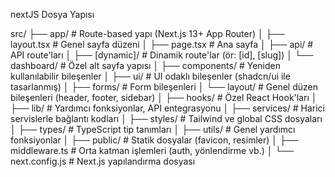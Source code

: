 nextJS Dosya Yapısı

src/
├── app/                # Route-based yapı (Next.js 13+ App Router)
│   ├── layout.tsx      # Genel sayfa düzeni
│   ├── page.tsx        # Ana sayfa
│   ├── api/            # API route'ları
│   ├── [dynamic]/      # Dinamik route'lar (ör: [id], [slug])
│   └── dashboard/      # Özel alt sayfa yapısı
│
├── components/         # Yeniden kullanılabilir bileşenler
│   ├── ui/             # UI odaklı bileşenler (shadcn/ui ile tasarlanmış)
│   ├── forms/          # Form bileşenleri
│   └── layout/         # Genel düzen bileşenleri (header, footer, sidebar)
│
├── hooks/              # Özel React Hook'ları
│
├── lib/                # Yardımcı fonksiyonlar, API entegrasyonu
│
├── services/           # Harici servislerle bağlantı kodları
│
├── styles/             # Tailwind ve global CSS dosyaları
│
├── types/              # TypeScript tip tanımları
│
├── utils/              # Genel yardımcı fonksiyonlar
│
├── public/             # Statik dosyalar (favicon, resimler)
│
├── middleware.ts       # Orta katman işlemleri (auth, yönlendirme vb.)
│
└── next.config.js      # Next.js yapılandırma dosyası
